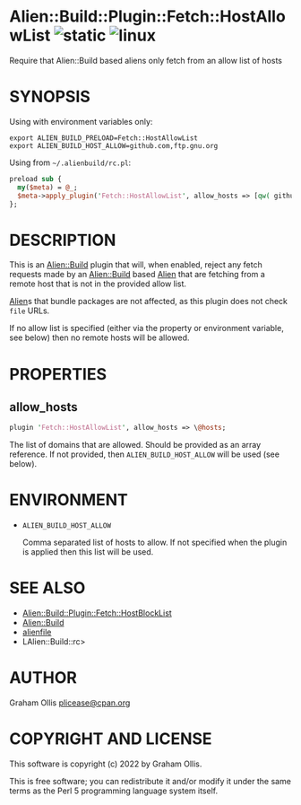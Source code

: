 # Alien::Build::Plugin::Fetch::HostAllowList ![static](https://github.com/PerlAlien/Alien-Build-Plugin-Fetch-HostAllowList/workflows/static/badge.svg) ![linux](https://github.com/PerlAlien/Alien-Build-Plugin-Fetch-HostAllowList/workflows/linux/badge.svg)

Require that Alien::Build based aliens only fetch from an allow list of hosts

# SYNOPSIS

Using with environment variables only:

```
export ALIEN_BUILD_PRELOAD=Fetch::HostAllowList
export ALIEN_BUILD_HOST_ALLOW=github.com,ftp.gnu.org
```

Using from `~/.alienbuild/rc.pl`:

```perl
preload sub {
  my($meta) = @_;
  $meta->apply_plugin('Fetch::HostAllowList', allow_hosts => [qw( github.com ftp.gnu.org )])
};
```

# DESCRIPTION

This is an [Alien::Build](https://metacpan.org/pod/Alien::Build) plugin that will, when enabled, reject any fetch requests
made by an [Alien::Build](https://metacpan.org/pod/Alien::Build) based [Alien](https://metacpan.org/pod/Alien) that are fetching from a remote host that
is not in the provided allow list.

[Alien](https://metacpan.org/pod/Alien)s that bundle packages are not affected, as this plugin does not check
`file` URLs.

If no allow list is specified (either via the property or environment variable,
see below) then no remote hosts will be allowed.

# PROPERTIES

## allow\_hosts

```perl
plugin 'Fetch::HostAllowList', allow_hosts => \@hosts;
```

The list of domains that are allowed.  Should be provided as an array reference.
If not provided, then `ALIEN_BUILD_HOST_ALLOW` will be used (see below).

# ENVIRONMENT

- `ALIEN_BUILD_HOST_ALLOW`

    Comma separated list of hosts to allow.  If not specified when the
    plugin is applied then this list will be used.

# SEE ALSO

- [Alien::Build::Plugin::Fetch::HostBlockList](https://metacpan.org/pod/Alien::Build::Plugin::Fetch::HostBlockList)
- [Alien::Build](https://metacpan.org/pod/Alien::Build)
- [alienfile](https://metacpan.org/pod/alienfile)
- LAlien::Build::rc>

# AUTHOR

Graham Ollis <plicease@cpan.org>

# COPYRIGHT AND LICENSE

This software is copyright (c) 2022 by Graham Ollis.

This is free software; you can redistribute it and/or modify it under
the same terms as the Perl 5 programming language system itself.
